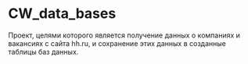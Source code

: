 # CW_data_bases
Проект, целями которого является получение данных о компаниях и вакансиях с сайта hh.ru, и сохранение этих данных в созданные таблицы баз данных.
